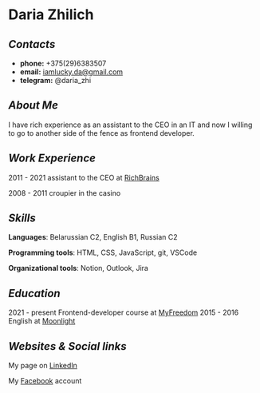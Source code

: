 # Daria Zhilich

## _Contacts_

* __phone:__ +375(29)6383507
* __email:__ iamlucky.da@gmail.com
* __telegram:__ @daria_zhi

## _About Me_

I have rich experience as an assistant to the CEO in an IT and now I willing to go to another side of the fence as frontend developer.

## _Work Experience_

2011 - 2021   assistant to the CEO at [RichBrains](https://richbrains.net)

2008 - 2011   croupier in the casino

## _Skills_

__Languages__: Belarussian С2, English B1, Russian C2

__Programming tools__: HTML, CSS, JavaScript, git, VSCode

__Organizational tools__: Notion, Outlook, Jira

## _Education_

2021 - present   Frontend-developer course at [MyFreedom](https://myfreedom.by) 
2015 - 2016   English at [Moonlight](https://mlight.by)


## _Websites & Social links_
My page on [LinkedIn](https://www.linkedin.com/in/daria-zchilich-8a67a631/)

My [Facebook](https://www.facebook.com/dasha.zhilich) account